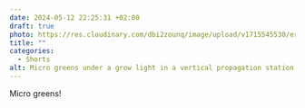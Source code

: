 ```yaml
---
date: 2024-05-12 22:25:31 +02:00
draft: true
photo: https://res.cloudinary.com/dbi2zounq/image/upload/v1715545530/erd6mssj0ezynipzel5r.jpg
title: ""
categories:
  - Shorts
alt: Micro greens under a grow light in a vertical propagation station
---
```


Micro greens!

